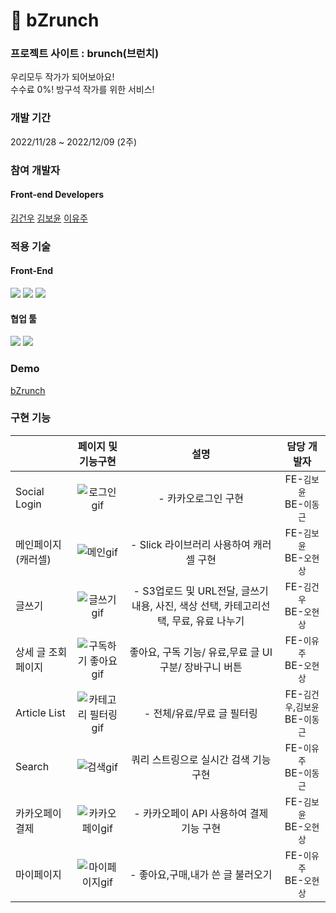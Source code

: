 # 🥨 bZrunch

### 프로젝트 사이트 : brunch(브런치)

우리모두 작가가 되어보아요! <br>
수수료 0%! 방구석 작가를 위한 서비스!

### 개발 기간

2022/11/28 ~ 2022/12/09 (2주)

### 참여 개발자

#### Front-end Developers <br>
[김건우](https://github.com/leodioKim)
[김보윤](https://github.com/kimboyoon)
[이유주](https://github.com/yuzulike)

### 적용 기술

#### Front-End
<p display="inline">
  <img src="https://img.shields.io/badge/javascript-F7DF1E?style=for-the-badge&logo=javascript&logoColor=black"> 
  <img src="https://img.shields.io/badge/react-61DAFB?style=for-the-badge&logo=react&logoColor=black"> 
  <img src="https://img.shields.io/badge/styledcomponent-DB7093?style=for-the-badge&logo=styled-components&logoColor=white"> 
</p>
 
#### 협업 툴
<p display="inline">
  <img src="https://img.shields.io/badge/notion-000000?style=for-the-badge&logo=Notion&logoColor=white"> 
  <img src="https://img.shields.io/badge/trello-0052CC?style=for-the-badge&logo=Trello&logoColor=white"> 
</p>

### Demo
<a href="https://drive.google.com/file/d/17x1wNOCO07Vvt7bqkH9kv6i-WV3m0EDh/view?usp=share_link" target="_blank">bZrunch</a>

### 구현 기능

||페이지 및 기능구현|설명|담당 개발자|
|---|:---:|:---:|:----:|
|Social Login|![로그인gif](https://user-images.githubusercontent.com/110155085/206890163-512e7a93-b9ed-483a-bbe3-3542dcf160c7.gif)|- 카카오로그인 구현|FE-`김보윤`<br>BE-`이동근`|
|메인페이지 (캐러셀)|![메인gif](https://user-images.githubusercontent.com/110155085/206890242-efcebc29-7eb6-4258-94ee-4de753e825f9.gif)|- Slick 라이브러리 사용하여 캐러셀 구현|FE-`김보윤`<br>BE-`오현상`|
|글쓰기|![글쓰기gif](https://user-images.githubusercontent.com/110155085/206890259-41235d2e-3032-4186-866c-095e77a7a983.gif)|- S3업로드 및 URL전달, 글쓰기 내용, 사진, 색상 선택, 카테고리선택, 무료, 유료 나누기|FE-`김건우`<br>BE-`오현상`|
|상세 글 조회 페이지|![구독하기 좋아요gif](https://user-images.githubusercontent.com/110155085/206890274-3a7e4efc-0d06-4c5d-9384-5d4f8cdde648.gif)|좋아요, 구독 기능/ 유료,무료 글 UI 구분/ 장바구니 버튼 |FE-`이유주`<br>BE-`오현상`|
|Article List|![카테고리 필터링 gif](https://user-images.githubusercontent.com/110155085/206890288-b5fdff60-5545-45cc-ab4a-bcea38f9fc22.gif)|- 전체/유료/무료 글 필터링|FE-`김건우`,`김보윤`<br>BE-`이동근`|
|Search|![검색gif](https://user-images.githubusercontent.com/110155085/206890332-6a46617d-dc58-47d2-bc91-694c842cdbde.gif)|쿼리 스트링으로 실시간 검색 기능 구현|FE-`이유주`<br>BE-`이동근`|
|카카오페이 결제|![카카오페이gif](https://user-images.githubusercontent.com/110155085/206890349-56e7bfaf-51a6-49d4-8ab5-5e6f9e2917c8.gif)|- 카카오페이 API 사용하여 결제 기능 구현|FE-`김보윤`<br>BE-`오현상`|
|마이페이지|![마이페이지gif](https://user-images.githubusercontent.com/110155085/206890374-f04f9df5-e710-4623-8b83-ebf2ca60083c.gif)|- 좋아요,구매,내가 쓴 글 불러오기|FE-`이유주`<br>BE-`오현상`|


